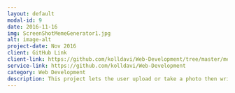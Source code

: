```yaml
---
layout: default
modal-id: 9
date: 2016-11-16
img: ScreenShotMemeGenerator1.jpg
alt: image-alt
project-date: Nov 2016
client: GitHub Link
client-link: https://github.com/kolldavi/Web-Development/tree/master/memeGenerator
service-link: https://github.com/kolldavi/Web-Development
category: Web Development
description: This project lets the user upload or take a photo then write text over to create a meme <a href ="http://www.dkoller.com/Web-Development/memeGenerator/"> Here</a>
---
```

